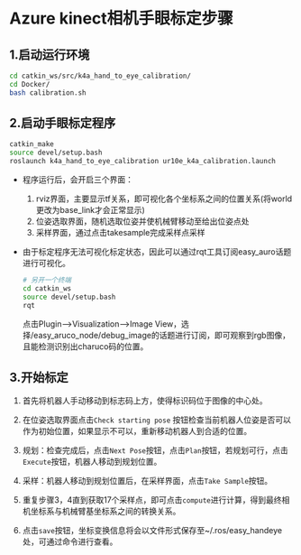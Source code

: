# Azure kinect相机手眼标定步骤

## 1.启动运行环境

```bash
cd catkin_ws/src/k4a_hand_to_eye_calibration/
cd Docker/
bash calibration.sh
```

## 2.启动手眼标定程序

```bash
catkin_make
source devel/setup.bash
roslaunch k4a_hand_to_eye_calibration ur10e_k4a_calibration.launch
```

+ 程序运行后，会开启三个界面：
  1. rviz界面，主要显示tf关系，即可视化各个坐标系之间的位置关系(将world更改为base_link才会正常显示)
  2. 位姿选取界面，随机选取位姿并使机械臂移动至给出位姿点处
  3. 采样界面，通过点击takesample完成采样点采样

+ 由于标定程序无法可视化标定状态，因此可以通过rqt工具订阅easy_auro话题进行可视化。

  ```bash
  # 另开一个终端
  cd catkin_ws
  source devel/setup.bash
  rqt
  ```

  点击Plugin-->Visualization-->Image View，选择/easy_aruco_node/debug_image的话题进行订阅，即可观察到rgb图像，且能检测识别出charuco码的位置。

## 3.开始标定

1. 首先将机器人手动移动到标志码上方，使得标识码位于图像的中心处。

2. 在位姿选取界面点击`Check starting pose` 按钮检查当前机器人位姿是否可以作为初始位置，如果显示不可以，重新移动机器人到合适的位置。

3. 规划：检查完成后，点击`Next Pose`按钮，点击`Plan`按钮，若规划可行，点击`Execute`按钮，机器人移动到规划位置。
4. 采样：机器人移动到规划位置后，在采样界面，点击`Take Sample`按钮。
5. 重复步骤3，4直到获取17个采样点，即可点击`compute`进行计算，得到最终相机坐标系与机械臂基坐标系之间的转换关系。
6. 点击`save`按钮，坐标变换信息将会以文件形式保存至~/.ros/easy_handeye处，可通过命令进行查看。